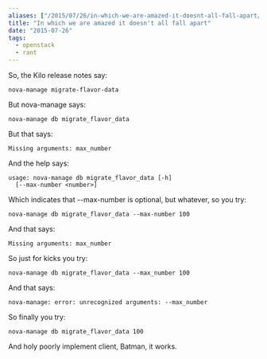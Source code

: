 ```yaml
---
aliases: ["/2015/07/26/in-which-we-are-amazed-it-doesnt-all-fall-apart/"]
title: "In which we are amazed it doesn't all fall apart"
date: "2015-07-26"
tags:
  - openstack
  - rant
---
```


So, the Kilo release notes say:

    nova-manage migrate-flavor-data

But nova-manage says:

    nova-manage db migrate_flavor_data

But that says:

    Missing arguments: max_number

And the help says:

    usage: nova-manage db migrate_flavor_data [-h]
      [--max-number <number>]

Which indicates that --max-number is optional, but whatever, so you
try:

    nova-manage db migrate_flavor_data --max-number 100

And that says:

    Missing arguments: max_number

So just for kicks you try:

    nova-manage db migrate_flavor_data --max_number 100

And that says:

    nova-manage: error: unrecognized arguments: --max_number

So finally you try:

    nova-manage db migrate_flavor_data 100

And holy poorly implement client, Batman, it works.

